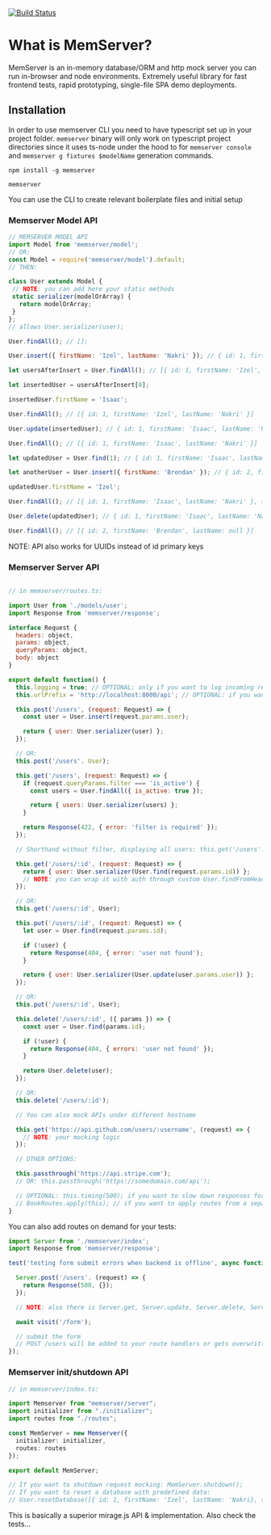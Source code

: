 <a href="https://circleci.com/gh/izelnakri/memserver/">
  <img src="https://circleci.com/gh/izelnakri/memserver/tree/master.png" alt="Build Status">
</a>

# What is MemServer?
MemServer is an in-memory database/ORM and http mock server you can run in-browser and node environments. Extremely useful library for fast frontend tests, rapid prototyping, single-file SPA demo deployments.

## Installation
In order to use memserver CLI you need to have typescript set up in your project folder.
`memserver` binary will only work on typescript project directories since it uses ts-node under the hood to for `memserver console` and `memserver g fixtures $modelName` generation commands.

``` npm install -g memserver ```

``` memserver ```

You can use the CLI to create relevant boilerplate files and initial setup

### Memserver Model API

```js
// MEMSERVER MODEL API
import Model from 'memserver/model';
// OR:
const Model = require('memserver/model').default;
// THEN:

class User extends Model {
 // NOTE: you can add here your static methods
 static serializer(modelOrArray) {
   return modelOrArray;
 }
};
// allows User.serializer(user);

User.findAll(); // [];

User.insert({ firstName: 'Izel', lastName: 'Nakri' }); // { id: 1, firstName: 'Izel', lastName: 'Nakri' }

let usersAfterInsert = User.findAll(); // [{ id: 1, firstName: 'Izel', lastName: 'Nakri' }]

let insertedUser = usersAfterInsert[0];

insertedUser.firstName = 'Isaac';

User.findAll(); // [{ id: 1, firstName: 'Izel', lastName: 'Nakri' }]

User.update(insertedUser); // { id: 1, firstName: 'Isaac', lastName: 'Nakri' }

User.findAll(); // [{ id: 1, firstName: 'Isaac', lastName: 'Nakri' }]

let updatedUser = User.find(1); // { id: 1, firstName: 'Isaac', lastName: 'Nakri' }

let anotherUser = User.insert({ firstName: 'Brendan' }); // { id: 2, firstName: 'Brendan', lastName: null }

updatedUser.firstName = 'Izel';

User.findAll(); // [{ id: 1, firstName: 'Isaac', lastName: 'Nakri' }, { id: 2, firstName: 'Brendan', lastName: null }]

User.delete(updatedUser); // { id: 1, firstName: 'Isaac', lastName: 'Nakri' }

User.findAll(); // [{ id: 2, firstName: 'Brendan', lastName: null }]
```

NOTE: API also works for UUIDs instead of id primary keys

### Memserver Server API

```js

// in memserver/routes.ts:

import User from './models/user';
import Response from 'memserver/response';

interface Request {
  headers: object,
  params: object,
  queryParams: object,
  body: object
}

export default function() {
  this.logging = true; // OPTIONAL: only if you want to log incoming requests/responses
  this.urlPrefix = 'http://localhost:8000/api'; // OPTIONAL: if you want to scope all the routes under a host/url

  this.post('/users', (request: Request) => {
    const user = User.insert(request.params.user);

    return { user: User.serializer(user) };
  });

  // OR:
  this.post('/users'. User);

  this.get('/users', (request: Request) => {
    if (request.queryParams.filter === 'is_active') {
      const users = User.findAll({ is_active: true });

      return { users: User.serializer(users) };
    }

    return Response(422, { error: 'filter is required' });
  });

  // Shorthand without filter, displaying all users: this.get('/users'. User);

  this.get('/users/:id', (request: Request) => {
    return { user: User.serializer(User.find(request.params.id)) };
    // NOTE: you can wrap it with auth through custom User.findFromHeaders(request.headers) if needed.
  });

  // OR:
  this.get('/users/:id', User);

  this.put('/users/:id', (request: Request) => {
    let user = User.find(request.params.id);

    if (!user) {
      return Response(404, { error: 'user not found');
    }

    return { user: User.serializer(User.update(user.params.user)) };
  });

  // OR:
  this.put('/users/:id', User);

  this.delete('/users/:id', ({ params }) => {
    const user = User.find(params.id);

    if (!user) {
      return Response(404, { errors: 'user not found' });
    }

    return User.delete(user);
  });

  // OR:
  this.delete('/users/:id');

  // You can also mock APIs under different hostname

  this.get('https://api.github.com/users/:username', (request) => {
    // NOTE: your mocking logic
  });

  // OTHER OPTIONS:

  this.passthrough('https://api.stripe.com');
  // OR: this.passthrough('https://somedomain.com/api');

  // OPTIONAL: this.timing(500); if you want to slow down responses for testing something etc.
  // BookRoutes.apply(this); // if you want to apply routes from a separate file
}
```

You can also add routes on demand for your tests:

```ts
import Server from './memserver/index';
import Response from 'memserver/response';

test('testing form submit errors when backend is offline', async function (assert)  {

  Server.post('/users'. (request) => {
    return Response(500, {});
  });

  // NOTE: also there is Server.get, Server.update, Server.delete, Server.put for mocking with those verbs

  await visit('/form');

  // submit the form
  // POST /users will be added to your route handlers or gets overwritten if it exists
});
```

### Memserver init/shutdown API

```ts
// in memserver/index.ts:

import Memserver from "memserver/server";
import initializer from "./initializer";
import routes from "./routes";

const MemServer = new Memserver({
  initializer: initializer,
  routes: routes
});

export default MemServer;

// If you want to shutdown request mocking: MemServer.shutdown();
// If you want to reset a database with predefined data:
// User.resetDatabase([{ id: 1, firstName: 'Izel', lastName: 'Nakri}, { id: 2, firstName: 'Brendan', lastName: 'Eich' }]);
```

This is basically a superior mirage.js API & implementation. Also check the tests...
